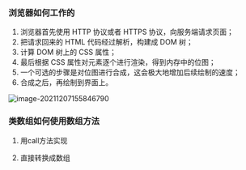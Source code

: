 
### 浏览器如何工作的

1. 浏览器首先使用 HTTP 协议或者 HTTPS 协议，向服务端请求页面；
2. 把请求回来的 HTML 代码经过解析，构建成 DOM 树；
3. 计算 DOM 树上的 CSS 属性；
4. 最后根据 CSS 属性对元素逐个进行渲染，得到内存中的位图；
5. 一个可选的步骤是对位图进行合成，这会极大地增加后续绘制的速度；
6. 合成之后，再绘制到界面上。

![image-20211207155846790](C:\Users\Administrator\AppData\Roaming\Typora\typora-user-images\image-20211207155846790.png)



### 类数组如何使用数组方法

1.  用call方法实现


2. 直接转换成数组



